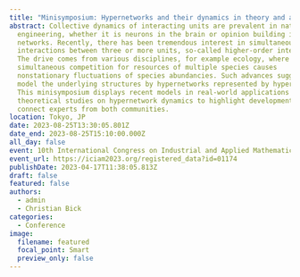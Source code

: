 ```yaml
---
title: "Minisymposium: Hypernetworks and their dynamics in theory and applications"
abstract: Collective dynamics of interacting units are prevalent in nature and
  engineering, whether it is neurons in the brain or opinion building in social
  networks. Recently, there has been tremendous interest in simultaneous
  interactions between three or more units, so-called higher-order interactions.
  The drive comes from various disciplines, for example ecology, where
  simultaneous competition for resources of multiple species causes
  nonstationary fluctuations of species abundancies. Such advances suggest to
  model the underlying structures by hypernetworks represented by hypergraphs.
  This minisymposium displays recent models in real-world applications and
  theoretical studies on hypernetwork dynamics to highlight development and
  connect experts from both communities.
location: Tokyo, JP
date: 2023-08-25T13:30:05.801Z
date_end: 2023-08-25T15:10:00.000Z
all_day: false
event: 10th International Congress on Industrial and Applied Mathematics
event_url: https://iciam2023.org/registered_data?id=01174
publishDate: 2023-04-17T11:38:05.813Z
draft: false
featured: false
authors:
  - admin
  - Christian Bick
categories:
  - Conference
image:
  filename: featured
  focal_point: Smart
  preview_only: false
---
```

